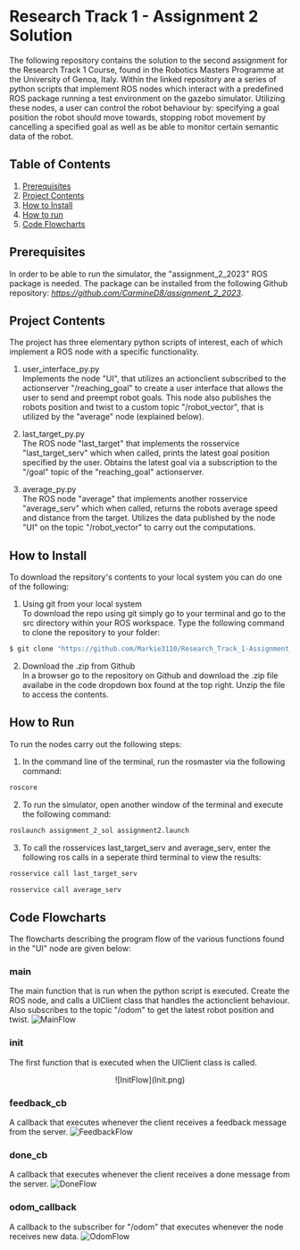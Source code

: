 Research Track 1 - Assignment 2 Solution
================================
The following repository contains the solution to the second assignment for the Research Track 1 Course, found in the Robotics Masters Programme at the University of Genoa, Italy. Within the linked repository are a series of python scripts that implement ROS nodes which interact with a predefined ROS package running a test environment on the gazebo simulator. Utilizing these nodes, a user can control the robot behaviour by: specifying a goal position the robot should move towards, stopping robot movement by cancelling a specified goal as well as be able to monitor certain semantic data of the robot.

Table of Contents
----------------------
1. [Prerequisites]()
2. [Project Contents]()
3. [How to Install]()
4. [How to run]()
5. [Code Flowcharts]()

Prerequisites
----------------------
In order to be able to run the simulator, the "assignment_2_2023" ROS package is needed. The package can be installed from the following Github repository: *https://github.com/CarmineD8/assignment_2_2023*.

Project Contents
----------------------
The project has three elementary python scripts of interest, each of which implement a ROS node with a specific functionality.

1. user_interface_py.py<br>
Implements the node "UI", that utilizes an actionclient subscribed to the actionserver "/reaching_goal" to create a user interface that allows the user to send and preempt robot goals. This node also publishes the robots position and twist to a custom topic "/robot_vector", that is utilized by the "average" node (explained below).

2. last_target_py.py<br>
The ROS node "last_target" that implements the rosservice "last_target_serv" which when called, prints the latest goal position specified by the user. Obtains the latest goal via a subscription to the "/goal" topic of the "reaching_goal" actionserver.

3. average_py.py<br>
The ROS node "average" that implements another rosservice "average_serv" which when called, returns the robots average speed and distance from the target. Utilizes the data published by the node "UI" on the topic "/robot_vector" to carry out the computations.


How to Install
----------------------
To download the repsitory's contents to your local system you can do one of the following:

1. Using git from your local system<br>
To download the repo using git simply go to your terminal and go to the src directory within your ROS workspace. Type the following command to clone the repository to your folder:
```bash
$ git clone "https://github.com/Markie3110/Research_Track_1-Assignment_2.git"
```

2. Download the .zip from Github<br>
In a browser go to the repository on Github and download the .zip file availabe in the code dropdown box found at the top right. Unzip the file to access the contents.

How to Run
----------------------
To run the nodes carry out the following steps:<br>
1. In the command line of the terminal, run the rosmaster via the following command:
```bash
roscore
```
2. To run the simulator, open another window of the terminal and execute the following command:
```bash
roslaunch assignment_2_sol assignment2.launch
```
3. To call the rosservices last_target_serv and average_serv, enter the following ros calls in a seperate third terminal to view the results:<br>
```bash
rosservice call last_target_serv
```
```bash
rosservice call average_serv
```

Code Flowcharts
----------------------
The flowcharts describing the program flow of the various functions found in the "UI" node are given below:


### main ###
The main function that is run when the python script is executed. Create the ROS node, and calls a UIClient class that handles the actionclient behaviour. Also subscribes to the topic "/odom" to get the latest robot position and twist.
![MainFlow](Main.png)



### __init__ ###
The first function that is executed when the UIClient class is called. 
<center>
  ![InitFlow](Init.png)
</center>



### feedback_cb ###
A callback that executes whenever the client receives a feedback message from the server.
![FeedbackFlow](Feedback_cb.png)



### done_cb ###
A callback that executes whenever the client receives a done message from the server.
![DoneFlow](Done_cb.png)




### odom_callback ###
A callback to the subscriber for "/odom" that executes whenever the node receives new data.
![OdomFlow](Odom_callback.png)

